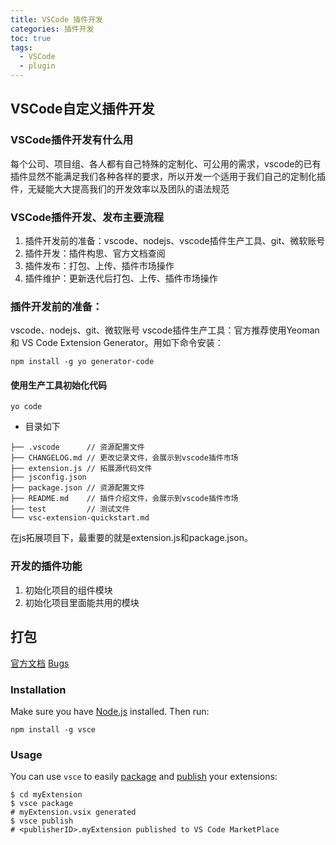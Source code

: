 ```yaml
---
title: VSCode 插件开发
categories: 插件开发
toc: true
tags:
  - VSCode 
  - plugin
---
```








## VSCode自定义插件开发

### VSCode插件开发有什么用

每个公司、项目组、各人都有自己特殊的定制化、可公用的需求，vscode的已有插件显然不能满足我们各种各样的要求，所以开发一个适用于我们自己的定制化插件，无疑能大大提高我们的开发效率以及团队的语法规范

### VSCode插件开发、发布主要流程

1. 插件开发前的准备：vscode、nodejs、vscode插件生产工具、git、微软账号
2. 插件开发：插件构思、官方文档查阅
3. 插件发布：打包、上传、插件市场操作
4. 插件维护：更新迭代后打包、上传、插件市场操作

### 插件开发前的准备：

vscode、nodejs、git、微软账号
vscode插件生产工具：官方推荐使用Yeoman 和 VS Code Extension Generator。用如下命令安装：

```shell
npm install -g yo generator-code
```

#### 使用生产工具初始化代码

```shell
yo code
```

- 目录如下

```
├── .vscode      // 资源配置文件
├── CHANGELOG.md // 更改记录文件，会展示到vscode插件市场
├── extension.js // 拓展源代码文件
├── jsconfig.json
├── package.json // 资源配置文件
├── README.md    // 插件介绍文件，会展示到vscode插件市场
├── test         // 测试文件
└── vsc-extension-quickstart.md
```

在js拓展项目下，最重要的就是extension.js和package.json。

### 开发的插件功能

1. 初始化项目的组件模块
2. 初始化项目里面能共用的模块



## 打包

[官方文档](https://code.visualstudio.com/api/working-with-extensions/publishing-extension)   [Bugs](https://www.yuque.com/chengkuan/web/yr5r7u?language=en-us)

### Installation

Make sure you have [Node.js](https://nodejs.org/) installed. Then run:

```
npm install -g vsce
```

### Usage

You can use `vsce` to easily [package](https://code.visualstudio.com/api/working-with-extensions/publishing-extension#packaging-extensions) and [publish](https://code.visualstudio.com/api/working-with-extensions/publishing-extension#publishing-extensions) your extensions:

```
$ cd myExtension
$ vsce package
# myExtension.vsix generated
$ vsce publish
# <publisherID>.myExtension published to VS Code MarketPlace
```